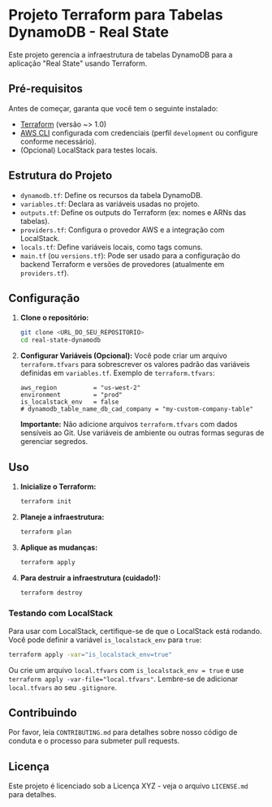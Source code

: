 # Projeto Terraform para Tabelas DynamoDB - Real State

Este projeto gerencia a infraestrutura de tabelas DynamoDB para a aplicação "Real State" usando Terraform.

## Pré-requisitos

Antes de começar, garanta que você tem o seguinte instalado:

*   [Terraform](https://www.terraform.io/downloads.html) (versão ~> 1.0)
*   [AWS CLI](https://aws.amazon.com/cli/) configurada com credenciais (perfil `development` ou configure conforme necessário).
*   (Opcional) LocalStack para testes locais.

## Estrutura do Projeto

*   `dynamodb.tf`: Define os recursos da tabela DynamoDB.
*   `variables.tf`: Declara as variáveis usadas no projeto.
*   `outputs.tf`: Define os outputs do Terraform (ex: nomes e ARNs das tabelas).
*   `providers.tf`: Configura o provedor AWS e a integração com LocalStack.
*   `locals.tf`: Define variáveis locais, como tags comuns.
*   `main.tf` (ou `versions.tf`): Pode ser usado para a configuração do backend Terraform e versões de provedores (atualmente em `providers.tf`).

## Configuração

1.  **Clone o repositório:**
    ```bash
    git clone <URL_DO_SEU_REPOSITORIO>
    cd real-state-dynamodb
    ```

2.  **Configurar Variáveis (Opcional):**
    Você pode criar um arquivo `terraform.tfvars` para sobrescrever os valores padrão das variáveis definidas em `variables.tf`.
    Exemplo de `terraform.tfvars`:
    ```hcl
    aws_region          = "us-west-2"
    environment         = "prod"
    is_localstack_env   = false
    # dynamodb_table_name_db_cad_company = "my-custom-company-table"
    ```
    **Importante:** Não adicione arquivos `terraform.tfvars` com dados sensíveis ao Git. Use variáveis de ambiente ou outras formas seguras de gerenciar segredos.

## Uso

1.  **Inicialize o Terraform:**
    ```bash
    terraform init
    ```

2.  **Planeje a infraestrutura:**
    ```bash
    terraform plan
    ```

3.  **Aplique as mudanças:**
    ```bash
    terraform apply
    ```

4.  **Para destruir a infraestrutura (cuidado!):**
    ```bash
    terraform destroy
    ```

### Testando com LocalStack

Para usar com LocalStack, certifique-se de que o LocalStack está rodando.
Você pode definir a variável `is_localstack_env` para `true`:

```bash
terraform apply -var="is_localstack_env=true"
```
Ou crie um arquivo `local.tfvars` com `is_localstack_env = true` e use `terraform apply -var-file="local.tfvars"`. Lembre-se de adicionar `local.tfvars` ao seu `.gitignore`.

## Contribuindo

Por favor, leia `CONTRIBUTING.md` para detalhes sobre nosso código de conduta e o processo para submeter pull requests.

## Licença

Este projeto é licenciado sob a Licença XYZ - veja o arquivo `LICENSE.md` para detalhes.